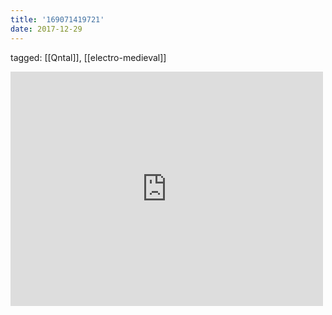 ```yaml
---
title: '169071419721'
date: 2017-12-29
---
```

tagged: [[Qntal]], [[electro-medieval]]
<iframe allow="accelerometer; autoplay; clipboard-write; encrypted-media; gyroscope; picture-in-picture" allowfullscreen="" frameborder="0" height="375" id="youtube_iframe" src="https://www.youtube.com/embed/hMh7mHgAYSs?feature=oembed&amp;enablejsapi=1&amp;origin=https://safe.txmblr.com&amp;wmode=opaque" width="500"></iframe>